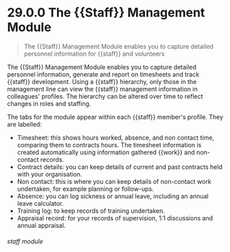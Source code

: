 # 29.0.0 The {{Staff}} Management Module

> The {{Staff}} Management Module enables you to capture detailed personnel information for {{staff}} and volunteers



The {{Staff}} Management Module enables you to capture detailed personnel information, generate and report on timesheets and track {{staff}} development. Using a {{staff}} hierarchy, only those in the management line can view the {{staff}} management information in colleagues' profiles. The hierarchy can be altered over time to reflect changes in roles and staffing.

The tabs for the module appear within each {{staff}} member's profile. They are labelled:

- Timesheet: this shows hours worked, absence, and non contact time, comparing them to contracts hours. The timesheet information is created automatically using information gathered {{work}} and non-contact records. 
- Contract details: you can keep details of current and past contracts held with your organisation.
- Non contact: this is where you can keep details of non-contact work undertaken, for example planning or follow-ups.
- Absence: you can log sickness or annual leave, including an annual leave calculator.
- Training log: to keep records of training undertaken.
- Appraisal record: for your records of supervision, 1:1 discussions and annual appraisal.


###### staff module

